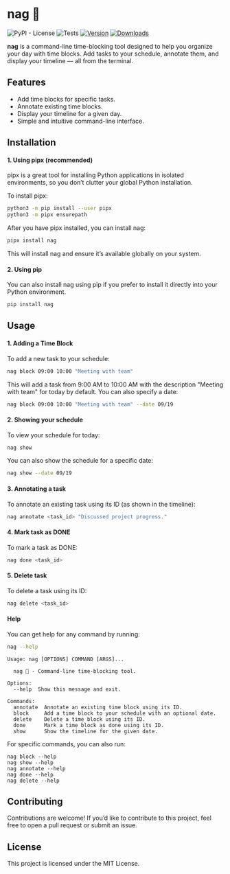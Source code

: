 # nag 🐍️

![PyPI - License](https://img.shields.io/pypi/l/nag)
![Tests](https://github.com/ykumards/nag/actions/workflows/test.yaml/badge.svg)
[![Version](https://img.shields.io/pypi/v/nag.svg)](https://pypi.org/project/nag/)
[![Downloads](https://static.pepy.tech/badge/nag)](https://pepy.tech/project/nag)


**nag** is a command-line time-blocking tool designed to help you organize your day with time blocks. Add tasks to your schedule, annotate them, and display your timeline — all from the terminal.

## Features

- Add time blocks for specific tasks.
- Annotate existing time blocks.
- Display your timeline for a given day.
- Simple and intuitive command-line interface.

## Installation

#### 1. Using pipx (recommended)

pipx is a great tool for installing Python applications in isolated environments, so you don’t clutter your global Python installation.

To install pipx:
```bash
python3 -m pip install --user pipx
python3 -m pipx ensurepath
```

After you have pipx installed, you can install nag:

```bash
pipx install nag
```

This will install nag and ensure it’s available globally on your system.

#### 2. Using pip

You can also install nag using pip if you prefer to install it directly into your Python environment.

```bash
pip install nag
```

## Usage

#### 1. Adding a Time Block

To add a new task to your schedule:

```bash
nag block 09:00 10:00 "Meeting with team"
```

This will add a task from 9:00 AM to 10:00 AM with the description "Meeting with team" for today by default. You can also specify a date:

```bash
nag block 09:00 10:00 "Meeting with team" --date 09/19
```

#### 2. Showing your schedule

To view your schedule for today:

```bash
nag show
```

You can also show the schedule for a specific date:

```bash
nag show --date 09/19
```

#### 3. Annotating a task

To annotate an existing task using its ID (as shown in the timeline):

```bash
nag annotate <task_id> "Discussed project progress."
```

#### 4. Mark task as DONE

To mark a task as DONE:

```bash
nag done <task_id>
```

#### 5. Delete task

To delete a task using its ID:

```bash
nag delete <task_id>
```

#### Help

You can get help for any command by running:

```bash
nag --help
```

```
Usage: nag [OPTIONS] COMMAND [ARGS]...

  nag 🐍️ - Command-line time-blocking tool.

Options:
  --help  Show this message and exit.

Commands:
  annotate  Annotate an existing time block using its ID.
  block     Add a time block to your schedule with an optional date.
  delete    Delete a time block using its ID.
  done      Mark a time block as done using its ID.
  show      Show the timeline for the given date.
```

For specific commands, you can also run:

```
nag block --help
nag show --help
nag annotate --help
nag done --help
nag delete --help
```

## Contributing

Contributions are welcome! If you’d like to contribute to this project, feel free to open a pull request or submit an issue.

## License
This project is licensed under the MIT License.
